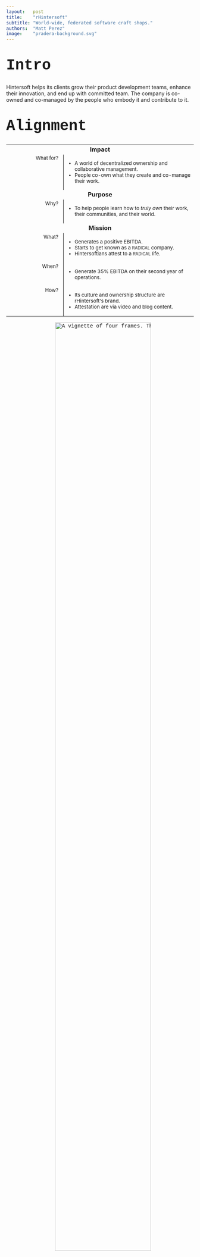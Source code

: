 ```yaml
---
layout:   post
title:    "rHintersoft"
subtitle: "World-wide, federated software craft shops."
authors:  "Matt Perez"
image:    "pradera-background.svg"
---
```


<div style="display: none; ">
 <p>World-wide, federated software craft shops.</p>
</div>

<h1 style="font-size:40px; font-family:Courier New, monospace; margin-top:40px; ">Intro</h1>
 <p>Hintersoft helps its clients grow their product development teams, enhance their innovation, and end up with committed team. The company is co-owned and co-managed by the people who embody it and contribute to it.</p>

<h1 style="font-size:40px; font-family:Courier New, monospace; margin-top:40px; ">Alignment</h1>
 <table>
 <tbody style="font-size:smaller; vertical-align:top; ">
  <tr>
   <td colspan="2" style="font-weight:bold; font-size:larger; text-align:center; ">Impact</td>
  </tr>
  <tr>
   <td style="text-align:right; width:10em; padding-right:1em; border-right:1px solid black; ">What for?</td>
   <td>
    <ul>
     <li>A world of decentralized ownership and collaborative management.</li>
     <li>People co-own what they create and co-manage their work.</li>
    </ul>
   </td>
  </tr>
  <tr>
   <td colspan="2" style="font-weight:bold; font-size:larger; text-align:center; ">Purpose</td>
  </tr>
  <tr>
   <td style="text-align:right; width:10em; padding-right:1em; border-right:1px solid black; ">Why?</td>
   <td>
    <ul>
     <li>To help people learn how to <em>truly own</em> their work, their communities, and their world.</li>
    </ul>
   </td>
  </tr>
  <tr>
   <td colspan="2" style="font-weight:bold; font-size:larger; text-align:center; ">Mission</td>
  </tr>
  <tr>
   <td style="text-align:right; width:10em; padding-right:1em; border-right:1px solid black; ">What?</td>
   <td>
    <ul>
     <li>Generates a positive EBITDA.</li>
     <li>Starts to get known as a <span style="font-size:smaller; ">RADICAL</span> company.</li>
     <li>Hintersoftians attest to a <span style="font-size:smaller; ">RADICAL</span> life.</li>
    </ul>
   </td>
  </tr>
  <tr>
   <td style="text-align:right; width:10em; padding-right:1em; border-right:1px solid black; ">When?</td>
   <td>
    <ul>
     <li>Generate 35% EBITDA on their second year of operations.</li>
    </ul>
   </td>
  </tr>
  <tr>
   <td style="text-align:right; width:10em; padding-right:1em; border-right:1px solid black; ">How?</td>
   <td>
    <ul>
     <li>Its culture and ownership structure are rHintersoft's brand.</li>
     <li>Attestation are via video and blog content.</li>
    </ul>
   </td>
  </tr>
 </tbody>
 <table>

 <pre style="font-family: courier new; text-align: center; margin: auto; margin-bottom: 20px 0; width:80%; ">
  <img src="/assets/img/feudalism-is-back-square.svg" alt="A vignette of four frames. The young man tells the young woman, 'Basically, CEOs are treated like kings and queens.' He continues, 'And employees are nothing more than replaceable peasants working our land in exchange for protection.' She then asks, 'Protection?' To which answers, 'Healthcare.' She exclaims, 'Feudalism is back!' and he closes with, 'You said it.'" title="Feudalism is back-square" style="width: 80%; ">
 </pre>

<h1 style="font-size:40px; font-family:Courier New, monospace; margin-top:40px; ">Origin Story</h1>
 <p>Most companies are owned and operated like feudal estates: commands flow down and wealth flows up.</p>
 <p>In a FIAT business, you help create a revenue stream, the business brand, its copyrights, patents, contracts, customer loyalty, and its growing equity value. But as an employee, you don’t own any of it. In exchange for your work, you get a wage and maybe a few other benefits like health insurance.</p>
 <p>A RADICAL company like Hintersoft makes it possible for the people who embody it to take control of their lives, behave as adults, and take full ownership over what they create. Hintersoft is co-owned and co-managed by you and all the people who contribute to it. It is a community of people who come together to contribute broad value to society and make an impact on the world.<sup><a href="#bookmark=id.sp4lps9hxtyk">2</a></sup></p>

<h1 style="font-size:40px; font-family:Courier New, monospace; margin-top:40px; ">How It Works</h1>
 <p>Hintersoftians work in a healthy environment, physically and psychologically safe. This is just not a promise: as co-owners, Hintersoftians can make sure it works this way. When it gets off the rails, Hintersoftians, as co-owners, can put it back on track.</p>
 <table>
 <tbody style="font-size:smaller; vertical-align:top; ">
  <tr>
   <td>
    <p style="text-align: right">Joining a Client</p>
   </td>
   <td>
    <ul>
     <li>After an agreement is signed with the client, anybody can join the team. If the member is already part of another team, he would have to work out a transition plan to keep everybody whole.</li>
    </ul>
   </td>
  </tr>
  <tr>
   <td colspan="2"></td>
  </tr>
  <tr>
   <td>
    <p style="text-align: right">Leaving a Client</p>
   </td>
   <td>
    <ul>
     <li>You could leave because you found something better aligned with what you want to do (see <a href="#heading=h.7ho9csrw1ee2">Joining a Client</a>). Or you may want to leave because your current client is not working for you. Maybe your work is not meaningful any more, or maybe you no longer get a good feeling out of being part of their team.</li>
     <li>In either case, you have to have that conversation with your client first and work out a transition plan.</li>
    </ul>
   </td>
  </tr>
  <tr>
   <td colspan="2"></td>
  </tr>
  <tr>
   <td>
    <p style="text-align: right">Predictability</p>
   </td>
   <td>
    <ul>
     <li>When a Hintersoftian decides to leave a client, her income, health insurance, and his ownership are not at risk. This gives Hintersoftians the wherewithal to have full control over their lives.</li>
    </ul>
   </td>
  </tr>
  <tr>
   <td colspan="2"></td>
  </tr>
  <tr>
   <td>
    <p style="text-align: right">Investments</p>
   </td>
   <td>
    <ul>
     <li>You can propose funding a new project simply by putting up a Banner. (See <a href="#heading=h.y06dr3dikzaw">References</a>).</li>
    </ul>
   </td>
  </tr>
  <tr>
   <td colspan="2"></td>
  </tr>
  <tr>
   <td>
    <p style="text-align: right">Mind the Business</p>
   </td>
   <td>
    <ul>
     <li>As a co-owner, you need to mind the Hintersoft business. Not “to put food on the table,” but as a commitment to yourself and the other co-owners.</li>
    </ul>
   </td>
  </tr>
  <tr>
   <td colspan="2"></td>
  </tr>
  <tr>
   <td>
    <p style="text-align: right">Predictable Recurring Income<br>(PRI)</p>
   </td>
   <td>You decide how much wealth to extract from the company to take care of your recurring expenses (see <a href="#heading=h.y06dr3dikzaw">References</a>).
    <ul>
     <li>We still have to make the company work financially. This is not a magic wand to fend off hard situations or avoid difficult decisions.</li>
    </ul>
   </td>
  </tr>
  <tr>
   <td colspan="2"></td>
  </tr>
  <tr>
   <td>
    <p style="text-align: right">Stay Healthy</p>
   </td>
   <td>
    <ul>
     <li>A big part of making the business work includes keeping yourself and each other healthy. If the work is not contributing to your wellbeing, then it’s time to make a change, for everybody’s sake.</li>
    </ul>
   </td>
  </tr>
  <tr>
   <td colspan="2"></td>
  </tr>
  <tr>
   <td>
    <p style="text-align: right">Experiment and Thrive</p>
   </td>
   <td>
    <ul>
     <li>Experimentation is basic to the success of Hintersoft. There are consequences to your actions, but it is not paupery or slow death. More like clean up and learn.</li>
    </ul>
   </td>
  </tr>
  <tr>
   <td colspan="2"></td>
  </tr>
  <tr>
   <td>
    <p style="text-align: right">Miscellaneous</p>
   </td>
   <td>
    <ul>
     <li>Hintersoftians can work on the latest and greatest technology regardless of where they live. Hintersoftians may work for companies located in places like the San Francisco Bay Area, London, or São Paulo, but they don't have to live there.</li>
     <li>Time zone alignment and physical proximity are still important. People want to talk to people who are working on the same problem.</li>
     <li>Hintersoftians may prefer to live close to where they grew up or at a place where they choose to raise a family. Everyone has their reason for choosing the place they call home.</li>
     <li>This decentralization of location brings sustained growth and wealth to the hinterlands. Not just financial wealth, but also cultural wealth and more diversity.</li>
    </ul>
   </td>
  </tr>
  <tr>
   <td colspan="2"></td>
  </tr>
 </table>

<h1 style="font-size:50px; font-family:Courier New, monospace; text-align:center; margin: 60px 0 20px 0; ">Glossary</h1>
 <h2 style="font-size:40px; font-family:Courier New, monospace; margin-top:40px; ">Hinterfolks</h2>
  <p>Includes Hintersoftians and Hintersoft's clients, ex-clients, affiliates, ex-Hintersoftians, etc.</p>
 <h2 style="font-size:40px; font-family:Courier New, monospace; margin-top:40px; ">Hintersoftians</h2>
  <p>Hintersoft co-owners.</p>
 <h2 style="font-size:40px; font-family:Courier New, monospace; margin-top:40px; ">Product Developers</h2>
  <p>Everybody in the team who contributes to making software products and tools. It includes UX/UI, Interaction Designers, Graphics Designers, Product Stewards, Manual Testers, Programers, and the cleaning crew. Altogether they are referred to as product developers.</p>

<h1 style="font-size:50px; font-family:Courier New, monospace; text-align:center; margin: 60px 0 20px 0; ">RELATED</h1>
 <ul>
  <li><span style="font-size:smaller; ">RADICAL</span> COMPANIES,</li>
  <ul>
    <li><a>EN</a>: <a></a></li>
    <li><a>ES</a>: <a></a></li>
    <li>For the Impatient: <span style="font-size:smaller; ">RAD</span>s, PRI, etc.: <a></a></li>
    <li>Frequently asked questions (FAQ): <a></a></li>
  </ul>
  <li>The Missing Chapters,</li>
  <ul>
    <li><a>RADICAL COIN</a></li>
    <li><a>RADICAL LAND</a></li>
    <li><a>RADICAL GOVERNMENT</a></li> 
  </ul>
  <li>rCompanies</li>
  <ul>
    <li>rPRADERA MEDIA</li>
    <ul>
      <li><a>PRADERA SHELF</a></li>
      <li><a>PRADERA READER</a></li>
      <li><a>RADICALS.LIVE!</a></li>
      <li><a>RADICAL MBA</a></li>  
    </ul>
    <li><a>rHatchery</a></li>
    <li><a>rCircuit</a></li>
    <li><a>rPlayGym</a></li>
    <li><a>rEnsemble</a></li>
    <ul>
      <li><a>rTranslate</a></li>
      <li><a>rSparkle</a></li>
      <li><a>rStayHome</a></li>
      <li><a>KidsCare</a></li>
    </ul>
  </ul>
  <li>Startups</li>
  <ul>
    <li><a>rBuddyNeighbor</a></li>
    <li><a>rNextBright</a></li>
    <li><a>rHintersoft</a></li> 
  </ul>
  <li>rProjects</li>
  <ul>
    <li><a>REMARK!</a></li>
    <li><a>RADs!</a></li>
    <li><a>Attentive UI</a></li>
  </ul>
 </ul>
